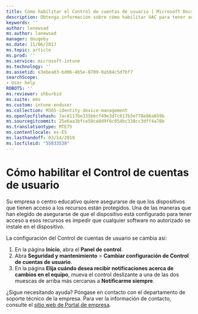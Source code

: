 ```yaml
---
title: Cómo habilitar el Control de cuentas de usuario | Microsoft Docs
description: Obtenga información sobre cómo habilitar UAC para tener acceso a los recursos de la empresa.
keywords: ''
author: lenewsad
ms.author: lanewsad
manager: dougeby
ms.date: 11/06/2017
ms.topic: article
ms.prod: ''
ms.service: microsoft-intune
ms.technology: ''
ms.assetid: e3ebea03-bd06-4b5e-8709-0a504c5d7bf7
searchScope:
- User help
ROBOTS: ''
ms.reviewer: shburbid
ms.suite: ems
ms.custom: intune-enduser
ms.collection: M365-identity-device-management
ms.openlocfilehash: 7ac8117be335bbcf49e3d7c817b3e778e86a659b
ms.sourcegitcommit: 25e6aa3bfce58ce8d9f8c054bc338cc3dff4a78b
ms.translationtype: MTE75
ms.contentlocale: es-ES
ms.lasthandoff: 03/14/2019
ms.locfileid: "55833538"
---
```

# <a name="how-to-enable-user-access-control"></a>Cómo habilitar el Control de cuentas de usuario

Su empresa o centro educativo quiere asegurarse de que los dispositivos que tienen acceso a los recursos están protegidos. Una de las maneras que han elegido de asegurarse de que el dispositivo está configurado para tener acceso a esos recursos es impedir que cualquier software no autorizado se instale en el dispositivo.

La configuración del Control de cuentas de usuario se cambia así:

1. En la página **Inicio**, abra el **Panel de control**.
2. Abra **Seguridad y mantenimiento** > **Cambiar configuración de Control de cuentas de usuario**.
3. En la página **Elija cuándo desea recibir notificaciones acerca de cambios en el equipo**, mueva el control deslizante a una de las dos muescas de arriba más cercanas a **Notificarme siempre**.

¿Sigue necesitando ayuda? Póngase en contacto con el departamento de soporte técnico de la empresa. Para ver la información de contacto, consulte el [sitio web de Portal de empresa](https://go.microsoft.com/fwlink/?linkid=2010980).
